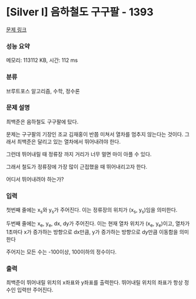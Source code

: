 # [Silver I] 음하철도 구구팔 - 1393 

[문제 링크](https://www.acmicpc.net/problem/1393) 

### 성능 요약

메모리: 113112 KB, 시간: 112 ms

### 분류

브루트포스 알고리즘, 수학, 정수론

### 문제 설명

<p>최백준은 음하철도 구구팔에 탔다.</p>

<p>문제는 구구팔의 기장인 조교 김재홍이 반쯤 미쳐서 열차를 멈추지 않는다는 것이다. 그래서 최백준은 달리고 있는 열차에서 뛰어내려야 한다.</p>

<p>그런데 뛰어내릴 때 정류장 까지 거리가 너무 멀면 마이 아플 수 있다.</p>

<p>그래서 철도가 정류장에 가장 많이 근접했을 때 뛰어내리고자 한다.</p>

<p>어디서 뛰어내려야 하는가?</p>

### 입력 

 <p>첫번째 줄에는 x<sub>s</sub>와 y<sub>s</sub>가 주어진다. 이는 정류장의 위치가 (x<sub>s</sub>, y<sub>s</sub>)임을 의미한다.</p>

<p>두번째 줄에는 x<sub>e</sub>, y<sub>e</sub>, dx, dy가 주어진다. 이는 현재 열차 위치가 (x<sub>e</sub>, y<sub>e</sub>)이고, 열차가 1초마다 x가 증가하는 방향으로 dx만큼, y가 증가하는 방향으로 dy만큼 이동함을 의미한다</p>

<p>주어지는 모든 수는 -100이상, 100이하의 정수이다.</p>

### 출력 

 <p>최백준이 뛰어내릴 위치의 x좌표와 y좌표를 출력한다. 뛰어내릴 위치의 좌표가 항상 정수인 입력만 주어진다.</p>

